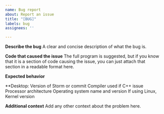 ```yaml
---
name: Bug report
about: Report an issue
title: "[BUG]"
labels: bug
assignees: ''

---
```


**Describe the bug**
A clear and concise description of what the bug is.

**Code that caused the issue**
The full program is suggested, but if you know that it is a section of code causing the issue, you can just attach that section in a readable format here.

**Expected behavior**

**Desktop:
Version of Storm or commit
Compiler used if C++ issue
Processor architecture
Operating system name and version
If using Linux, Kernel version

**Additional context**
Add any other context about the problem here.

